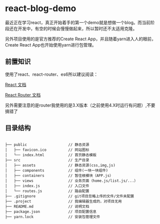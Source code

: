 # react-blog-demo #

最近正在学习react，真正开始着手的第一个demo就是想做一个blog。而当前阶段还在开发中，有空的时候会慢慢做起来，所以暂时还不太适用克隆。

另外项目使用的是官方推荐的Create React App，并且随着yarn进入人的眼前，Create React App也开始使用yarn进行包管理。


## 前置知识 ##

使用了react、react-router、es6所以建议阅读：

[React 文档](http://reactjs.cn/react/docs/getting-started-zh-CN.html)

[React Router 文档](http://react-guide.github.io/react-router-cn/)

另外需要注意的是router我使用的是3.X版本（之前使用4.X时运行有问题）,不要搞错了

## 目录结构 ##

```pre

├── public                   // 静态资源
│   ├── favicon.ico          // 网站图标
│   └── index.html           // 首页静态模板
├── src                      // 生产目录
│   ├── assets               // 静态资源(css,img,js)
│   ├── components           // 组件(一块一块组件)
│   ├── containers           // 暂住根模块（APP.js）
│   ├── views                // 业务页面（home.js/list.js/...）
│   ├── index.js             // 入口文件
│   └── routes.js            // 路由配置
├── .gitignore               // git项目忽略上传的文件/文件夹配置
├── .project                 // 我编辑器生成的，对项目无用
├── README.md                // 说明文档
├── package.json             // 项目配置信息
├── yarn.lock                // 安装包管理文件

```